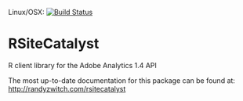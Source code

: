 Linux/OSX: [![Build Status](https://travis-ci.org/randyzwitch/RSiteCatalyst.png?branch=master)](https://travis-ci.org/randyzwitch/RSiteCatalyst)

RSiteCatalyst
===============

R client library for the Adobe Analytics 1.4 API

The most up-to-date documentation for this package can be found at:
http://randyzwitch.com/rsitecatalyst
